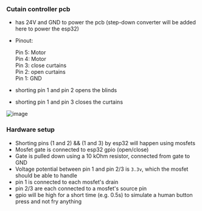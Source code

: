 ### Cutain controller pcb

- has 24V and GND to power the pcb (step-down converter will be added here to power the esp32)  
  
- Pinout:  

    Pin 5: Motor  
    Pin 4: Motor  
    Pin 3: close curtains  
    Pin 2: open curtains  
    Pin 1: GND  

- shorting pin 1 and pin 2 opens the blinds
- shorting pin 1 and pin 3 closes the curtains

![image](https://user-images.githubusercontent.com/38842553/168401683-ad2862df-2277-4cbb-bfc8-14a0a4172ebe.png)


### Hardware setup

- Shorting pins (1 and 2) && (1 and 3) by esp32 will happen using mosfets
- Mosfet gate is connected to esp32 gpio (open/close)
- Gate is pulled down using a 10 kOhm resistor, connected from gate to GND
- Voltage potential between pin 1 and pin 2/3 is `3.3v`, which the mosfet should be able to handle
- pin 1 is connected to each mosfet's drain
- pin 2/3 are each connected to a mosfet's source pin
- gpio will be high for a short time (e.g. 0.5s) to simulate a human button press and not fry anything
